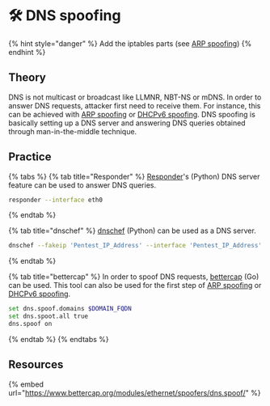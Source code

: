 # 🛠️  DNS spoofing

{% hint style="danger" %}
Add the iptables parts \(see [ARP spoofing](arp-poisoning.md)\)
{% endhint %}

## Theory

DNS is not multicast or broadcast like LLMNR, NBT-NS or mDNS. In order to answer DNS requests, attacker first need to receive them. For instance, this can be achieved with [ARP spoofing](arp-poisoning.md) or [DHCPv6 spoofing](dhcpv6-dns-poisoning.md). DNS spoofing is basically setting up a DNS server and answering DNS queries obtained through man-in-the-middle technique.

## Practice

{% tabs %}
{% tab title="Responder" %}
[Responder](https://github.com/SpiderLabs/Responder)'s \(Python\) DNS server feature can be used to answer DNS queries.

```bash
responder --interface eth0 
```
{% endtab %}

{% tab title="dnschef" %}
[dnschef](https://github.com/iphelix/dnschef) \(Python\) can be used as a DNS server. 

```bash
dnschef --fakeip 'Pentest_IP_Address' --interface 'Pentest_IP_Address' --port 53 --logfile dnschef.log
```
{% endtab %}

{% tab title="bettercap" %}
In order to spoof DNS requests, [bettercap](https://www.bettercap.org/) \(Go\) can be used. This tool can also be used for the first step of [ARP spoofing](arp-poisoning.md) or [DHCPv6 spoofing](dhcpv6-dns-poisoning.md). 

```bash
set dns.spoof.domains $DOMAIN_FQDN
set dns.spoot.all true
dns.spoof on
```
{% endtab %}
{% endtabs %}

## Resources

{% embed url="https://www.bettercap.org/modules/ethernet/spoofers/dns.spoof/" %}

